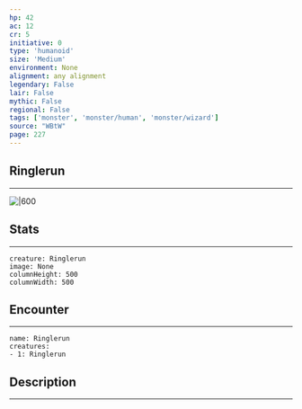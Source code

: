 ```yaml
---
hp: 42
ac: 12
cr: 5
initiative: 0
type: 'humanoid'    
size: 'Medium'
environment: None
alignment: any alignment
legendary: False
lair: False
mythic: False
regional: False
tags: ['monster', 'monster/human', 'monster/wizard']
source: "WBtW"
page: 227
---
```


## Ringlerun
---

![|600](D:/Program%20Files/5e.tools/img/bestiary/WBtW/Ringlerun.jpg)

## Stats
---

```statblock
creature: Ringlerun
image: None
columnHeight: 500
columnWidth: 500
```

## Encounter
---

```encounter-table
name: Ringlerun
creatures:
- 1: Ringlerun
```

## Description
---




